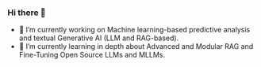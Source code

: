 ### Hi there 👋

<!--
**mausulazad/mausulazad** is a ✨ _special_ ✨ repository because its `README.md` (this file) appears on your GitHub profile.

Here are some ideas to get you started:
-->
- 🔭 I’m currently working on Machine learning-based predictive analysis and textual Generative AI (LLM and RAG-based).
- 🌱 I’m currently learning in depth about Advanced and Modular RAG and Fine-Tuning Open Source LLMs and MLLMs.

<!--[Mausul's Github Stats](https://github-readme-stats.vercel.app/api?username=mausulazad&show_icons=true&theme=radical) -->
